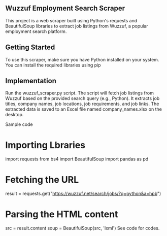 ##  Wuzzuf Employment Search Scraper
This project is a web scraper built using Python's requests and BeautifulSoup libraries to extract job listings from Wuzzuf, a popular employment search platform.

##  Getting Started
To use this scraper, make sure you have Python installed on your system. You can install the required libraries using pip

##  Implementation
Run the wuzzuf_scraper.py script.
The script will fetch job listings from Wuzzuf based on the provided search query (e.g., Python).
It extracts job titles, company names, job locations, job requirements, and job links.
The extracted data is saved to an Excel file named company_names.xlsx on the desktop.

Sample code
# Importing Lbraries
import requests
from bs4 import BeautifulSoup
import pandas as pd

# Fetching the URL
result = requests.get("https://wuzzuf.net/search/jobs/?q=python&a=hpb")

# Parsing the HTML content
src = result.content
soup = BeautifulSoup(src, 'lxml')
See code for codes.
